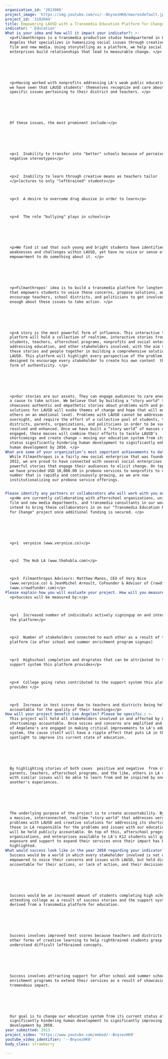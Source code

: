 ```yaml
---
organization_id: '2013066'
project_image: 'https://img.youtube.com/vi/--BnysezHK0/maxresdefault.jpg'
project_id: '3102044'
title: Empowering LAUSD with a Transmedia Education Platform for Change
indicator: ' Education'
What is your idea and how will it impact your indicator?: >-
  <p>Filmanthropos is a transmedia production studio headquartered in Los
  Angeles that specializes in humanizing social issues through creative uses of
  film and new media. Using storytelling as a platform, we help social
  enterprises build relationships that lead to measurable change. </p>






  <p>Having worked with nonprofits addressing LA's weak public education system,
  we have seen that LAUSD students' themselves recognize and care about very
  specific issues pertaining to their district and teachers. </p>






  Of these issues, the most prominent include:</p>






  <p>1  Inability to transfer into "better" schools because of perceived
  negative stereotypes</p>



  <p>2  Inability to learn through creative means as teachers tailor
  </p>lectures to only "leftbrained" students</p>



  <p>3  A desire to overcome drug abusive in order to learn</p>



  <p>4  The role "bullying" plays in school</p>






  <p>We find it sad that such young and bright students have identified specific
  weaknesses and challenges within LAUSD, yet have no voice or sense of
  empowerment to do something about it. </p>






  <p>Filmanthropos' idea is to build a transmedia platform for longterm impact
  that empowers students to voice these concerns, propose solutions, and
  encourage teachers, school districts, and politicians to get involved and care
  enough about these issues to take action. </p>






  <p>A story is the most powerful form of influence. This interactive transmedia
  platform will hold a collection of realtime, interactive stories from
  students, teachers, afterschool programs, nonprofits and social enterprises
  addressing education, and other stakeholders involved, with the aim to tie
  these stories and people together in building a comprehensive solution for
  LAUSD. This platform will highlight every perspective of the problem, and is
  designed to encourage every stakeholder to create his own content  the purest
  form of authenticity. </p>






  <p>Our stories are our assets. They can engage audiences to care enough about
  a cause to take action. We believe that by building a "story world" that
  showcases authentic and empathetic stories about problems with and proposed
  solutions for LAUSD will evoke themes of change and hope that will engage
  others on an emotional level. Problems with LAUSD cannot be addressed
  overnight, and require the effort of a collective pool of students, teachers,
  districts, parents, organizations, and politicians in order to be successfully
  resolved and enhanced. Once we have built a “story world” of masses of people
  engaged, these masses will combine their efforts to tackle LAUSD’s
  shortcomings and create change — moving our education system from its current
  status significantly hindering human development to significantly enhancing
  human development by 2050. </p>
What are some of your organization’s most important achievements to date?: >+
  While Filmanthropos is a fairly new social enterprise that was founded in Q4
  2012, we are proud to have connected with several social enterprises to create
  powerful stories that engage their audiences to elicit change. On top of this,
  we have provided USD 10,000.00 in probono services to nonprofits to date  a
  number that is rapidly and continuously growing, as we are now
  institutionalizing our probono service offerings. 


Please identify any partners or collaborators who will work with you on this project.: >-
  <p>We are currently collaborating with afterschool organizations, university
  film and new media departments, and transmedia consultants in our work. We
  intend to bring these collaborators in on our "Transmedia Education Platform
  for Change" project once additional funding is secured. </p>






  <p>1  verynice (www.verynice.co)</p>



  <p>2  The Hub LA (www.thehubla.com)</p>



  <p>3  Filmanthropos Advisors: Matthew Manos, CEO of Very Nice
  (www.verynice.co) & JeanMichel Arnoult, CoFounder & Advisor of Crowdfunder
  (www.crowdfunder.com)</p>
Please explain how you will evaluate your project. How will you measure success?: >-
  <p>Success will be measured by:</p>



  <p>1  Increased number of individuals actively signingup on and interacting on
  the platform</p>



  <p>2  Number of stakeholders connected to each other as a result of the
  platform (ie after school and summer enrichment program signups)



  <p>3  Highschool completion and droprates that can be attributed to the
  support system this platform provides</p>



  <p>4  College going rates contributed to the support system this platform
  provides </p>



  <p>5  Increase in test scores due to teachers and districts being held more
  accountable for the quality of their teachings</p>
How will your project benefit Los Angeles? Please be specific.: >-
  This project will hold all stakeholders involved in and affected by LAUSD's
  shortcomings accountable. Once voices and concerns are amplified and a masses
  of Angeleno's are engaged in making critical improvements to LA's education
  system, the cause itself will have a ripple effect that puts LA in the
  spotlight to improve its current state of education. 






  By highlighting stories of both cases  positive and negative  from students,
  parents, teachers, afterschool programs, and the like, others in LA struggling
  with similar issues will be able to learn from and be inspired by one
  another's experiences. 






  The underlying purpose of the project is to create accountability. By creating
  a massive, interconnected, realtime "story world" that addresses very specific
  problems with LAUSD and creative solutions for addressing its shortcomings,
  those in LA responsible for the problems and issues with our education system
  will be held publicly accountable. On top of this, afterschool programs,
  organizations, and enterprises available to LA's K12 students will gain more
  exposure and support to expand their services once their impact has been
  highlighted. 
What would success look like in the year 2050 regarding your indicator?: >-
  Success would be a world in which every stakeholder involved is not only
  empowered to voice their concerns and issues with LAUSD, but held directly
  accountable for their actions, or lack of action, and their decisions. 






  Success would be an increased amount of students completing high school and
  attending college as a result of success stories and the support system
  derived from a transmedia platform for education. 






  Success involves improved test scores because teachers and districts embrace
  other forms of creative learning to help rightbrained students grasp and
  understand difficult leftbrained concepts. 






  Success involves attracting support for after school and summer school
  enrichment programs to extend their services as a result of showcasing their
  tremendous impact. 






  Our goal is to change our education system from its current status of
  significantly hindering human development to significantly improving human
  development by 2050.
year_submitted: 2013
project_video: 'https://www.youtube.com/embed/--BnysezHK0'
youtube_video_identifier: '--BnysezHK0'
body_class: strawberry

---
```

